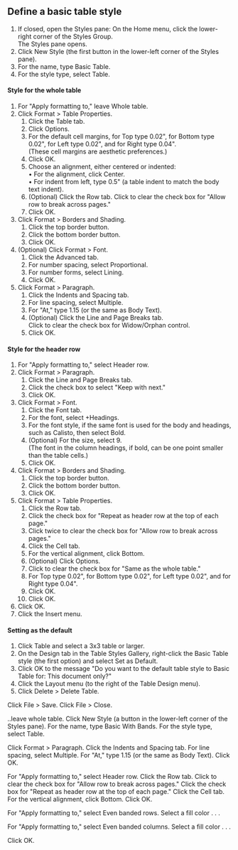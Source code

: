 ## Define a basic table style

1. If closed, open the Styles pane: On the Home menu, click the lower-right corner of the Styles Group. \
   The Styles pane opens.
1. Click New Style (the first button in the lower-left corner of the Styles pane).
1. For the name, type Basic Table.
1. For the style type, select Table.

#### Style for the whole table
1. For "Apply formatting to," leave Whole table.
1. Click Format > Table Properties.
   1. Click the Table tab.
   1. Click Options.
   1. For the default cell margins, for Top type 0.02&quot;, for Bottom type 0.02&quot;, for Left type 0.02&quot;, and for Right type 0.04&quot;. \
      (These cell margins are aesthetic preferences.)
   1. Click OK.
   1. Choose an alignment, either centered or indented: \
      &bull; For the alignment, click Center. \
      &bull; For indent from left, type 0.5&quot; (a table indent to match the body text indent).
   1. (Optional) Click the Row tab. Click to clear the check box for "Allow row to break across pages."
   1. Click OK.
1. Click Format > Borders and Shading.
   1. Click the top border button.
   1. Click the bottom border button.
   1. Click OK.
1. (Optional) Click Format > Font.
   1. Click the Advanced tab.
   1. For number spacing, select Proportional.
   1. For number forms, select Lining.
   1. Click OK.
1. Click Format > Paragraph.
   1. Click the Indents and Spacing tab.
   1. For line spacing, select Multiple.
   1. For "At," type 1.15 (or the same as Body Text).
   1. (Optional) Click the Line and Page Breaks tab. \
      Click to clear the check box for Widow/Orphan control.
   1. Click OK.

#### Style for the header row
1. For "Apply formatting to," select Header row.
1. Click Format > Paragraph.
   1. Click the Line and Page Breaks tab.
   1. Click the check box to select "Keep with next."
   1. Click OK.
1. Click Format > Font.
   1. Click the Font tab.
   1. For the font, select +Headings.
   1. For the font style, if the same font is used for the body and headings, such as Calisto, then select Bold.
   1. (Optional) For the size, select 9. \
      (The font in the column headings, if bold, can be one point smaller than the table cells.)
   1. Click OK.
1. Click Format > Borders and Shading.
   1. Click the top border button.
   1. Click the bottom border button.
   1. Click OK.
1. Click Format > Table Properties.
   1. Click the Row tab.
   1. Click the check box for "Repeat as header row at the top of each page."
   1. Click twice to clear the check box for "Allow row to break across pages."
   1. Click the Cell tab.
   1. For the vertical alignment, click Bottom.
   1. (Optional) Click Options.
   1. Click to clear the check box for "Same as the whole table."
   1. For Top type 0.02&quot;, for Bottom type 0.02&quot;, for Left type 0.02&quot;, and for Right type 0.04&quot;.
   1. Click OK.
   1. Click OK.
1. Click OK.
1. Click the Insert menu.

#### Setting as the default
1. Click Table and select a 3x3 table or larger.
1. On the Design tab in the Table Styles Gallery, right-click the Basic Table style (the first option) and select Set as Default.
1. Click OK to the message "Do you want to the default table style to Basic Table for: This document only?"
1. Click the Layout menu (to the right of the Table Design menu).
1. Click Delete > Delete Table.

Click File > Save.
Click File > Close.


..leave whole table.
Click New Style (a button in the lower-left corner of the Styles pane).
For the name, type Basic With Bands.
For the style type, select Table.

Click Format > Paragraph.
Click the Indents and Spacing tab.
For line spacing, select Multiple.
For "At," type 1.15 (or the same as Body Text).
Click OK.

For "Apply formatting to," select Header row.
Click the Row tab.
Click to clear the check box for "Allow row to break across pages." Click the check box for "Repeat as header row at the top of each page."
Click the Cell tab.
For the vertical alignment, click Bottom.
Click OK.


For "Apply formatting to," select Even banded rows.
Select a fill color . . . 

For "Apply formatting to," select Even banded columns.
Select a fill color . . . 

Click OK.

